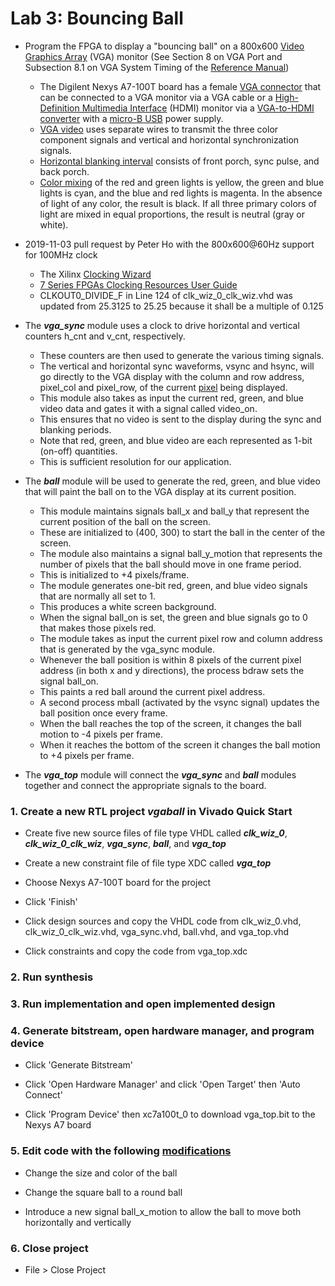 # Lab 3: Bouncing Ball

* Program the FPGA to display a "bouncing ball" on a 800x600 [Video Graphics Array](https://en.wikipedia.org/wiki/Video_Graphics_Array) (VGA) monitor (See Section 8 on VGA Port and Subsection 8.1 on VGA System Timing of the [Reference Manual]( https://reference.digilentinc.com/_media/reference/programmable-logic/nexys-a7/nexys-a7_rm.pdf))
  * The Digilent Nexys A7-100T board has a female [VGA connector](https://en.wikipedia.org/wiki/VGA_connector) that can be connected to a VGA monitor via a VGA cable or a [High-Definition Multimedia Interface](https://en.wikipedia.org/wiki/HDMI) (HDMI) monitor via a [VGA-to-HDMI converter](https://www.ventioncable.com/product/vga-to-hdmi-converter/) with a [micro-B USB](https://en.wikipedia.org/wiki/USB_hardware) power supply.
  * [VGA video](https://web.mit.edu/6.111/www/s2004/NEWKIT/vga.shtml) uses separate wires to transmit the three color component signals and vertical and horizontal synchronization signals.
  * [Horizontal blanking interval](https://en.wikipedia.org/wiki/Horizontal_blanking_interval) consists of front porch, sync pulse, and back porch.
  * [Color mixing](https://en.wikipedia.org/wiki/Color_mixing) of the red and green lights is yellow, the green and blue lights is cyan, and the blue and red lights is magenta. In the absence of light of any color, the result is black. If all three primary colors of light are mixed in equal proportions, the result is neutral (gray or white).

* 2019-11-03 pull request by Peter Ho with the 800x600@60Hz support for 100MHz clock
  * The Xilinx [Clocking Wizard](https://www.xilinx.com/products/intellectual-property/clocking_wizard.html)
  * [7 Series FPGAs Clocking Resources User Guide](https://www.xilinx.com/support/documentation/user_guides/ug472_7Series_Clocking.pdf)
  * CLKOUT0_DIVIDE_F in Line 124 of clk_wiz_0_clk_wiz.vhd was updated from 25.3125 to 25.25 because it shall be a multiple of 0.125

* The **_vga_sync_** module uses a clock to drive horizontal and vertical counters h_cnt and v_cnt, respectively.
  * These counters are then used to generate the various timing signals.
  * The vertical and horizontal sync waveforms, vsync and hsync, will go directly to the VGA display with the column and row address, pixel_col and pixel_row, of the current [pixel](https://en.wikipedia.org/wiki/Pixel) being displayed.
  * This module also takes as input the current red, green, and blue video data and gates it with a signal called video_on.
  * This ensures that no video is sent to the display during the sync and blanking periods.
  * Note that red, green, and blue video are each represented as 1-bit (on-off) quantities.
  * This is sufficient resolution for our application.

* The **_ball_** module will be used to generate the red, green, and blue video that will paint the ball on to the VGA display at its current position.
  * This module maintains signals ball_x and ball_y that represent the current position of the ball on the screen.
  * These are initialized to (400, 300) to start the ball in the center of the screen.
  * The module also maintains a signal ball_y_motion that represents the number of pixels that the ball should move in one frame period.
  * This is initialized to +4 pixels/frame.
  * The module generates one-bit red, green, and blue video signals that are normally all set to 1.
  * This produces a white screen background.
  * When the signal ball_on is set, the green and blue signals go to 0 that makes those pixels red.
  * The module takes as input the current pixel row and column address that is generated by the vga_sync module.
  * Whenever the ball position is within 8 pixels of the current pixel address (in both x and y directions), the process bdraw sets the signal ball_on.
  * This paints a red ball around the current pixel address.
  * A second process mball (activated by the vsync signal) updates the ball position once every frame.
  * When the ball reaches the top of the screen, it changes the ball motion to -4 pixels per frame.
  * When it reaches the bottom of the screen it changes the ball motion to +4 pixels per frame.

* The **_vga_top_** module will connect the **_vga_sync_** and **_ball_** modules together and connect the appropriate signals to the board.

### 1. Create a new RTL project _vgaball_ in Vivado Quick Start

* Create five new source files of file type VHDL called **_clk_wiz_0_**, **_clk_wiz_0_clk_wiz_**, **_vga_sync_**, **_ball_**, and **_vga_top_**

* Create a new constraint file of file type XDC called **_vga_top_**

* Choose Nexys A7-100T board for the project

* Click 'Finish'

* Click design sources and copy the VHDL code from clk_wiz_0.vhd, clk_wiz_0_clk_wiz.vhd, vga_sync.vhd, ball.vhd, and vga_top.vhd

* Click constraints and copy the code from vga_top.xdc

### 2. Run synthesis

### 3. Run implementation and open implemented design

### 4. Generate bitstream, open hardware manager, and program device

* Click 'Generate Bitstream'

* Click 'Open Hardware Manager' and click 'Open Target' then 'Auto Connect'

* Click 'Program Device' then xc7a100t_0 to download vga_top.bit to the Nexys A7 board

### 5. Edit code with the following [modifications](https://github.com/kevinwlu/dsd/tree/master/Nexys-A7/Lab-3/Modifications)

* Change the size and color of the ball

* Change the square ball to a round ball

* Introduce a new signal ball_x_motion to allow the ball to move both horizontally and vertically

### 6. Close project

* File > Close Project
